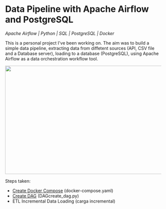 # Data Pipeline with Apache Airflow and PostgreSQL

*Apache Airflow | Python | SQL | PostgreSQL | Docker*

This is a personal project I've been working on. The aim was to build a simple data pipeline, extracting data from diffetent sources (API, CSV file and a Database server), loading to a database (PostgreSQL), using Apache Airflow as a data orchestration workflow tool.

<img src="https://github.com/JKng/Pipeline-de-dados/blob/main/elt-pipeline.png" width="800" height="350">

Steps taken:
- [Create Docker Compose](https://github.com/JKng/Data_Pipeline_Airflow/blob/main/docker-compose.yaml) (docker-compose.yaml)
- [Create DAG](https://github.com/JKng/Data_Pipeline_Airflow/blob/main/DAGcreate_dag.py) (DAGcreate_dag.py)
- ETL Incremental Data Loading (carga incremental)
